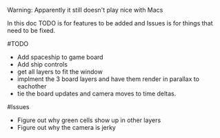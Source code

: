 Warning: Apparently it still doesn't play nice with Macs

In this doc TODO is for features to be added and Issues is for things that need to be fixed.

#TODO
* Add spaceship to game board
* Add ship controls
* get all layers to fit the window
* implment the 3 board layers and have them render in parallax to eachother
* tie the board updates and camera moves to time deltas. 

#Issues
* Figure out why green cells show up in other layers
* Figure out why the camera is jerky
